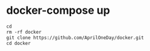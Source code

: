 # docker-compose up

```html
cd
rm -rf docker 
git clone https://github.com/AprilOneDay/docker.git
cd docker
```
